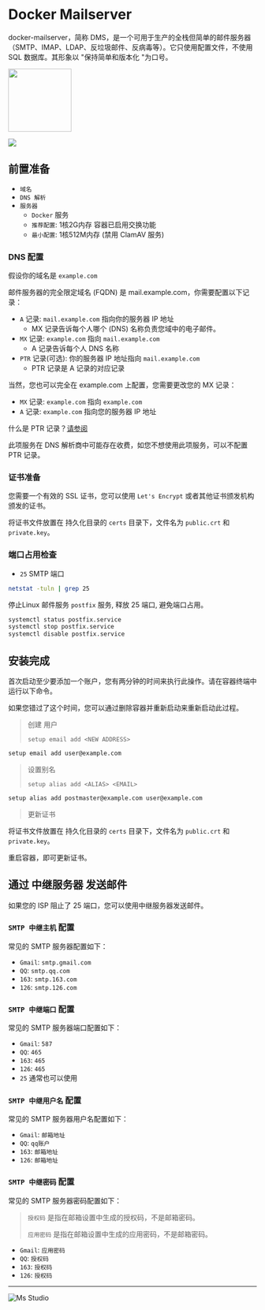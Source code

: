 # Docker Mailserver

docker-mailserver，简称 DMS，是一个可用于生产的全栈但简单的邮件服务器（SMTP、IMAP、LDAP、反垃圾邮件、反病毒等）。它只使用配置文件，不使用
SQL 数据库。其形象以 "保持简单和版本化 "为口号。

<img height="128" src="https://file.lifebus.top/apps/mailserver/logo.png" width="128"/>

![](https://img.shields.io/badge/%E6%96%B0%E7%96%86%E8%90%8C%E6%A3%AE%E8%BD%AF%E4%BB%B6%E5%BC%80%E5%8F%91%E5%B7%A5%E4%BD%9C%E5%AE%A4-%E6%8F%90%E4%BE%9B%E6%8A%80%E6%9C%AF%E6%94%AF%E6%8C%81-blue)

## 前置准备

- `域名`
- `DNS 解析`
- `服务器`
    - `Docker` 服务
    - `推荐配置`: 1核2G内存 容器已启用交换功能
    - `最小配置`: 1核512M内存 (禁用 ClamAV 服务)

### DNS 配置

假设你的域名是 `example.com`

邮件服务器的完全限定域名 (FQDN) 是 mail.example.com，你需要配置以下记录：

- `A` 记录: `mail.example.com` 指向你的服务器 IP 地址
    - MX 记录告诉每个人哪个 (DNS) 名称负责您域中的电子邮件。
- `MX` 记录: `example.com` 指向 `mail.example.com`
    - A 记录告诉每个人 DNS 名称
- `PTR` 记录(可选): 你的服务器 IP 地址指向 `mail.example.com`
    - PTR 记录是 A 记录的对应记录

当然，您也可以完全在 example.com 上配置，您需要更改您的 MX 记录：

- `MX` 记录: `example.com` 指向 `example.com`
- `A` 记录: `example.com` 指向您的服务器 IP 地址

什么是 PTR 记录？[请参阅](https://en.wikipedia.org/wiki/Reverse_DNS_lookup)

此项服务在 DNS 解析商中可能存在收费，如您不想使用此项服务，可以不配置 PTR 记录。

### 证书准备

您需要一个有效的 SSL 证书，您可以使用 `Let's Encrypt` 或者其他证书颁发机构颁发的证书。

将证书文件放置在 持久化目录的 `certs` 目录下，文件名为 `public.crt` 和 `private.key`。

### 端口占用检查

- `25` SMTP 端口

```sh
netstat -tuln | grep 25
```

停止Linux 邮件服务 `postfix` 服务, 释放 25 端口, 避免端口占用。

```sh
systemctl status postfix.service
systemctl stop postfix.service
systemctl disable postfix.service
```

## 安装完成

首次启动至少要添加一个账户，您有两分钟的时间来执行此操作。请在容器终端中运行以下命令。

如果您错过了这个时间，您可以通过删除容器并重新启动来重新启动此过程。

> 创建 用户
>
> `setup email add <NEW ADDRESS>`

```sh
setup email add user@example.com
```

> 设置别名
>
> `setup alias add <ALIAS> <EMAIL>`

```sh
setup alias add postmaster@example.com user@example.com
```

> 更新证书

将证书文件放置在 持久化目录的 `certs` 目录下，文件名为 `public.crt` 和 `private.key`。

重启容器，即可更新证书。

## 通过 中继服务器 发送邮件

如果您的 ISP 阻止了 25 端口，您可以使用中继服务器发送邮件。

### `SMTP 中继主机` 配置

常见的 SMTP 服务器配置如下：

- `Gmail`: `smtp.gmail.com`
- `QQ`: `smtp.qq.com`
- `163`: `smtp.163.com`
- `126`: `smtp.126.com`

### `SMTP 中继端口` 配置

常见的 SMTP 服务器端口配置如下：

- `Gmail`: `587`
- `QQ`: `465`
- `163`: `465`
- `126`: `465`
- `25` 通常也可以使用

### `SMTP 中继用户名` 配置

常见的 SMTP 服务器用户名配置如下：

- `Gmail`: `邮箱地址`
- `QQ`: `qq账户`
- `163`: `邮箱地址`
- `126`: `邮箱地址`

### `SMTP 中继密码` 配置

常见的 SMTP 服务器密码配置如下：

> `授权码` 是指在邮箱设置中生成的授权码，不是邮箱密码。
>
> `应用密码` 是指在邮箱设置中生成的应用密码，不是邮箱密码。

- `Gmail`: `应用密码`
- `QQ`: `授权码`
- `163`: `授权码`
- `126`: `授权码`

---

![Ms Studio](https://file.lifebus.top/imgs/ms_blank_001.png)
